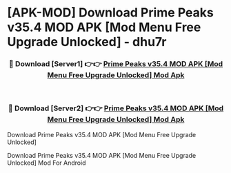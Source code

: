 # [APK-MOD] Download Prime Peaks v35.4 MOD APK [Mod Menu Free Upgrade Unlocked] - dhu7r


<div align="center">
<h3>🔴 Download [Server1] 👉👉 <a href="https://apk-comot.site?title=Prime_Peaks_v35.4_MOD_APK_[Mod_Menu_Free_Upgrade_Unlocked]">Prime Peaks v35.4 MOD APK [Mod Menu Free Upgrade Unlocked] Mod Apk</a></h3><br>
<h3>🔴 Download [Server2] 👉👉 <a href="https://apk-comot.site?title=Prime_Peaks_v35.4_MOD_APK_[Mod_Menu_Free_Upgrade_Unlocked]">Prime Peaks v35.4 MOD APK [Mod Menu Free Upgrade Unlocked] Mod Apk</a></h3>
</div>



Download Prime Peaks v35.4 MOD APK [Mod Menu Free Upgrade Unlocked] 

Download Prime Peaks v35.4 MOD APK [Mod Menu Free Upgrade Unlocked] Mod For Android